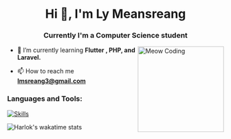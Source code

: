 <h1 align="center">Hi 👋, I'm Ly Meansreang</h1>
<h3 align="center">Currently I'm a Computer Science student</h3>
<img align="right" alt="Meow Coding" width="200" src="https://images-cdn.exchange.art/qshqgr0cjqmr5phD1tK-3gnohYWmfcXwx6VWnk27o38?ext=fastly&optimize=medium">


- 🌱 I’m currently learning **Flutter , PHP, and Laravel.**

- 📫 How to reach me **lmsreang3@gmail.com**

<h3 align="left">Languages and Tools:</h3>

[![Skills](https://skillicons.dev/icons?i=html,css,js,flutter,dart,tailwind,postgres,figma,git,php,laravel,postman)](https://skillicons.dev)

![Harlok's wakatime stats](https://github-readme-stats.vercel.app/api/wakatime?username=sreang&layout=compact&theme=dark#gh-dark-mode-only)
